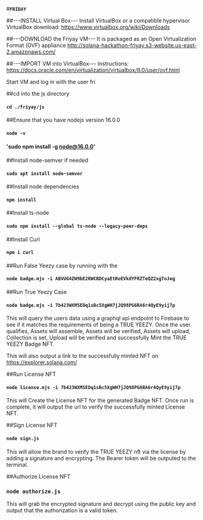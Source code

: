 #**`FRIDAY`**


##---INSTALL Virtual Box---
Install VirtualBox or a compatible hypervisor
VirtualBox download: https://www.virtualbox.org/wiki/Downloads 

##---DOWNLOAD the Friyay VM--- 
It is packaged as an Open Virtualization Format (OVF) appliance
http://solana-hackathon-friyay.s3-website.us-east-2.amazonaws.com/ 

##---IMPORT VM into VirtualBox---
Instructions: https://docs.oracle.com/en/virtualization/virtualbox/6.0/user/ovf.html 

Start VM and log in with the user fri

##cd into the js directory 
####	`cd ./friyay/js`

##Ensure that you have nodejs version 16.0.0
####	`node -v `
####	'sudo npm install -g node@16.0.0'

##Install node-semver if needed
####	`sudo apt install node-semver`

##Install node dependencies
####	`npm install`

##Install ts-node 
####	`sudo npm install --global ts-node --legacy-peer-deps`

##Install Curl
####	`npm i curl`

##Run False Yeezy case by running with the 
####	`node badge.mjs -i ABVUG4ZW9bE2RWCBDCyaEtRoEVkdYFRZTeQZ2xgToJeg`

##Run True Yeezy Case
####	`node badge.mjs -i 7b423WXM5EDq1sBc5XgWH7jJQ98PG6RA6r4QyE9yij7p`

This will query the users data using a graphql api endpoint to Firebase to see if it matches the requirements of being a TRUE YEEZY. Once the user qualifies, Assets will assemble, Assets will be verified, Assets will upload, Collection is set, Upload will be verified and successfully Mint the TRUE YEEZY Badge NFT.

This will also output a link to the successfully minted NFT on https://explorer.solana.com/ 


##Run License NFT
####	`node license.mjs -i 7b423WXM5EDq1sBc5XgWH7jJQ98PG6RA6r4QyE9yij7p`

This will Create the License NFT for the generated Badge NFT. Once run is complete, it will output the url to verify the successfully minted License NFT.

##Sign License NFT
####	`node sign.js`

This will allow the brand to verify the TRUE YEEZY nft via the license by adding a signature and encrypting. The Bearer token will be outputed to the terminal.

##Authorize License NFT
###	`node authorize.js`


This will grab the encrypted signature and decrypt using the public key and output that the authorization is a valid token.




